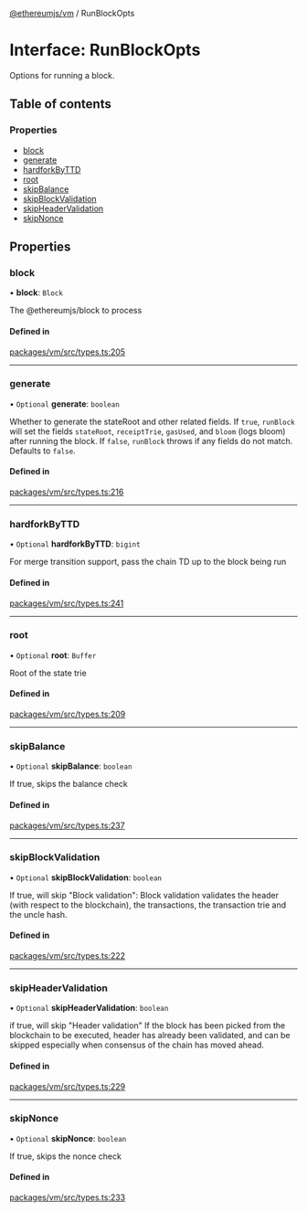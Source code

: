 [@ethereumjs/vm](../README.md) / RunBlockOpts

# Interface: RunBlockOpts

Options for running a block.

## Table of contents

### Properties

- [block](RunBlockOpts.md#block)
- [generate](RunBlockOpts.md#generate)
- [hardforkByTTD](RunBlockOpts.md#hardforkbyttd)
- [root](RunBlockOpts.md#root)
- [skipBalance](RunBlockOpts.md#skipbalance)
- [skipBlockValidation](RunBlockOpts.md#skipblockvalidation)
- [skipHeaderValidation](RunBlockOpts.md#skipheadervalidation)
- [skipNonce](RunBlockOpts.md#skipnonce)

## Properties

### block

• **block**: `Block`

The @ethereumjs/block to process

#### Defined in

[packages/vm/src/types.ts:205](https://github.com/ethereumjs/ethereumjs-monorepo/blob/master/packages/vm/src/types.ts#L205)

___

### generate

• `Optional` **generate**: `boolean`

Whether to generate the stateRoot and other related fields.
If `true`, `runBlock` will set the fields `stateRoot`, `receiptTrie`, `gasUsed`, and `bloom` (logs bloom) after running the block.
If `false`, `runBlock` throws if any fields do not match.
Defaults to `false`.

#### Defined in

[packages/vm/src/types.ts:216](https://github.com/ethereumjs/ethereumjs-monorepo/blob/master/packages/vm/src/types.ts#L216)

___

### hardforkByTTD

• `Optional` **hardforkByTTD**: `bigint`

For merge transition support, pass the chain TD up to the block being run

#### Defined in

[packages/vm/src/types.ts:241](https://github.com/ethereumjs/ethereumjs-monorepo/blob/master/packages/vm/src/types.ts#L241)

___

### root

• `Optional` **root**: `Buffer`

Root of the state trie

#### Defined in

[packages/vm/src/types.ts:209](https://github.com/ethereumjs/ethereumjs-monorepo/blob/master/packages/vm/src/types.ts#L209)

___

### skipBalance

• `Optional` **skipBalance**: `boolean`

If true, skips the balance check

#### Defined in

[packages/vm/src/types.ts:237](https://github.com/ethereumjs/ethereumjs-monorepo/blob/master/packages/vm/src/types.ts#L237)

___

### skipBlockValidation

• `Optional` **skipBlockValidation**: `boolean`

If true, will skip "Block validation":
Block validation validates the header (with respect to the blockchain),
the transactions, the transaction trie and the uncle hash.

#### Defined in

[packages/vm/src/types.ts:222](https://github.com/ethereumjs/ethereumjs-monorepo/blob/master/packages/vm/src/types.ts#L222)

___

### skipHeaderValidation

• `Optional` **skipHeaderValidation**: `boolean`

if true, will skip "Header validation"
If the block has been picked from the blockchain to be executed,
header has already been validated, and can be skipped especially when
consensus of the chain has moved ahead.

#### Defined in

[packages/vm/src/types.ts:229](https://github.com/ethereumjs/ethereumjs-monorepo/blob/master/packages/vm/src/types.ts#L229)

___

### skipNonce

• `Optional` **skipNonce**: `boolean`

If true, skips the nonce check

#### Defined in

[packages/vm/src/types.ts:233](https://github.com/ethereumjs/ethereumjs-monorepo/blob/master/packages/vm/src/types.ts#L233)
